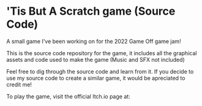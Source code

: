 # 'Tis But A Scratch game (Source Code)
A small game I've been working on for the 2022 Game Off game jam!


This is the source code repository for the game, it includes all the graphical assets and code used to make the game (Music and SFX not included)

Feel free to dig through the source code and learn from it. If you decide to use my source code to create a similar game, it would be apreciated to credit me!


To play the game, visit the official Itch.io page at:
